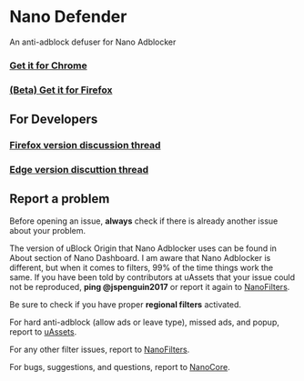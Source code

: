 # Nano Defender

An anti-adblock defuser for Nano Adblocker

### [Get it for Chrome](https://chrome.google.com/webstore/detail/nano-defender/ggolfgbegefeeoocgjbmkembbncoadlb)

### [(Beta) Get it for Firefox](https://addons.mozilla.org/firefox/addon/real-nano-defender/)

## For Developers

### [Firefox version discussion thread](https://github.com/NanoAdblocker/NanoCore/issues/41)

### [Edge version discuttion thread](https://github.com/NanoAdblocker/NanoCore/issues/40)

## Report a problem

Before opening an issue, **always** check if there is already another issue about your problem. 

The version of uBlock Origin that Nano Adblocker uses can be found in About section of Nano Dashboard. I am aware 
that Nano Adblocker is different, but when it comes to filters, 99% of the time things work the same. If you have 
been told by contributors at uAssets that your issue could not be reproduced, **ping @jspenguin2017** or report it 
again to [NanoFilters](https://github.com/NanoAdblocker/NanoFilters). 

Be sure to check if you have proper **regional filters** activated. 

For hard anti-adblock (allow ads or leave type), missed ads, and popup, report to 
[uAssets](https://github.com/uBlockOrigin/uAssets). 

For any other filter issues, report to [NanoFilters](https://github.com/NanoAdblocker/NanoFilters). 

For bugs, suggestions, and questions, report to [NanoCore](https://github.com/NanoAdblocker/NanoCore). 
